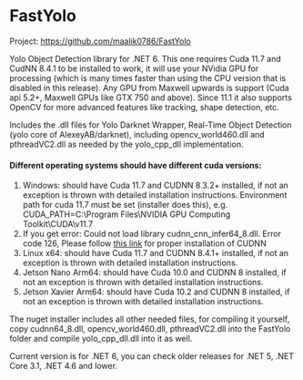 
# FastYolo
Project: https://github.com/maalik0786/FastYolo

Yolo Object Detection library for .NET 6. This one requires Cuda 11.7 and CudNN 8.4.1 to be installed to work, it will use your NVidia GPU for processing (which is many times faster than using the CPU version that is disabled in this release). Any GPU from Maxwell upwards is support (Cuda api 5.2+, Maxwell GPUs like GTX 750 and above). Since 11.1 it also supports OpenCV for more advanced features like tracking, shape detection, etc.
			
Includes the .dll files for Yolo Darknet Wrapper, Real-Time Object Detection (yolo core of AlexeyAB/darknet), including opencv_world460.dll and pthreadVC2.dll as needed by the yolo_cpp_dll implementation.

#### Different operating systems should have different cuda versions:
1. Windows: should have Cuda 11.7 and CUDNN 8.3.2+ installed, if not an exception is thrown with detailed installation instructions.
Environment path for cuda 11.7 must be set (installer does this), e.g. CUDA_PATH=C:\Program Files\NVIDIA GPU Computing Toolkit\CUDA\v11.7
2. If you get error: Could not load library cudnn_cnn_infer64_8.dll. Error code 126, 
Please follow [this link](https://docs.nvidia.com/deeplearning/cudnn/install-guide/index.html#install-zlib-windows) for proper installation of CUDNN
3. Linux x64:  should have Cuda 11.7 and CUDNN 8.4.1+ installed, if not an exception is thrown with detailed installation instructions.
4. Jetson Nano Arm64:  should have Cuda 10.0 and CUDNN 8 installed, if not an exception is thrown with detailed installation instructions.
5. Jetson Xavier Arm64:  should have Cuda 10.2 and CUDNN 8 installed, if not an exception is thrown with detailed installation instructions.

The nuget installer includes all other needed files, for compiling it yourself, copy cudnn64_8.dll, opencv_world460.dll, pthreadVC2.dll into the FastYolo folder and compile yolo_cpp_dll.dll into it as well.

Current version is for .NET 6, you can check older releases for .NET 5, .NET Core 3.1, .NET 4.6 and lower.

